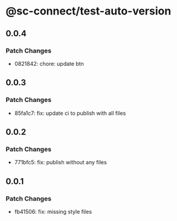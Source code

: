 # @sc-connect/test-auto-version

## 0.0.4

### Patch Changes

- 0821842: chore: update btn

## 0.0.3

### Patch Changes

- 85fa1c7: fix: update ci to publish with all files

## 0.0.2

### Patch Changes

- 771bfc5: fix: publish without any files

## 0.0.1

### Patch Changes

- fb41506: fix: missing style files
